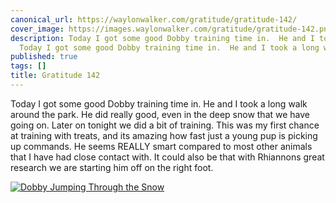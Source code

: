 ```yaml
---
canonical_url: https://waylonwalker.com/gratitude/gratitude-142/
cover_image: https://images.waylonwalker.com/gratitude/gratitude-142.png
description: Today I got some good Dobby training time in.  He and I took a long walk
  Today I got some good Dobby training time in.  He and I took a long walk
published: true
tags: []
title: Gratitude 142
---
```


Today I got some good Dobby training time in.  He and I took a long walk around the park. He did really good, even in the deep snow that we have going on.  Later on tonight we did a bit of training.  This was my first chance at training with treats, and its amazing how fast just a young pup is picking up commands.  He seems REALLY smart compared to most other animals that I have had close contact with.  It could also be that with Rhiannons great research we are starting him off on the right foot.

[![Dobby Jumping Through the Snow](https://images.waylonwalker.com/dobby-snow-jump-feb-2022.webp)](https://images.waylonwalker.com/dobby-snow-jump-feb-2022-full.webp)